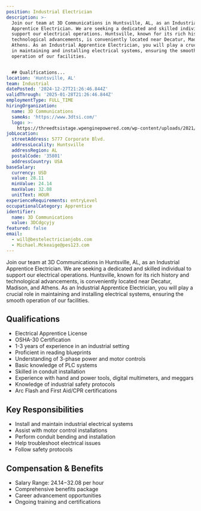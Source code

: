 ```yaml
---
position: Industrial Electrician
description: >-
  Join our team at 3D Communications in Huntsville, AL, as an Industrial
  Apprentice Electrician. We are seeking a dedicated and skilled individual to
  support our electrical operations. Huntsville, known for its rich history and
  technological advancements, is conveniently located near Decatur, Madison, and
  Athens. As an Industrial Apprentice Electrician, you will play a crucial role
  in maintaining and installing electrical systems, ensuring the smooth
  operation of our facilities.


  ## Qualifications...
location: 'Huntsville, AL'
team: Industrial
datePosted: '2024-12-27T21:26:46.844Z'
validThrough: '2025-01-28T21:26:46.844Z'
employmentType: FULL_TIME
hiringOrganization:
  name: 3D Communications
  sameAs: 'https://www.3dtsi.com/'
  logo: >-
    https://threedtsistage.wpenginepowered.com/wp-content/uploads/2021/01/logo-default.png
jobLocation:
  streetAddress: 5777 Corporate Blvd.
  addressLocality: Huntsville
  addressRegion: AL
  postalCode: '35801'
  addressCountry: USA
baseSalary:
  currency: USD
  value: 28.11
  minValue: 24.14
  maxValue: 32.08
  unitText: HOUR
experienceRequirements: entryLevel
occupationalCategory: Apprentice
identifier:
  name: 3D Communications
  value: 3DCdgcyjy
featured: false
email:
  - will@bestelectricianjobs.com
  - Michael.Mckeaige@pes123.com
---
```




Join our team at 3D Communications in Huntsville, AL, as an Industrial Apprentice Electrician. We are seeking a dedicated and skilled individual to support our electrical operations. Huntsville, known for its rich history and technological advancements, is conveniently located near Decatur, Madison, and Athens. As an Industrial Apprentice Electrician, you will play a crucial role in maintaining and installing electrical systems, ensuring the smooth operation of our facilities.

## Qualifications

- Electrical Apprentice License
- OSHA-30 Certification
- 1-3 years of experience in an industrial setting
- Proficient in reading blueprints
- Understanding of 3-phase power and motor controls
- Basic knowledge of PLC systems
- Skilled in conduit installation
- Experience with hand and power tools, digital multimeters, and meggars
- Knowledge of industrial safety protocols
- Arc Flash and First Aid/CPR certifications

## Key Responsibilities

- Install and maintain industrial electrical systems
- Assist with motor control installations
- Perform conduit bending and installation
- Help troubleshoot electrical issues
- Follow safety protocols

## Compensation & Benefits

- Salary Range: $24.14-$32.08 per hour
- Comprehensive benefits package
- Career advancement opportunities
- Ongoing training and certifications